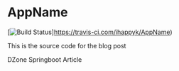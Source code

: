 # AppName

[![Build Status](https://travis-ci.com/ihappyk/AppName.svg?branch=master)]https://travis-ci.com/ihappyk/AppName)

This is the source code for the blog post

DZone Springboot Article 
